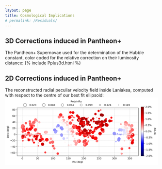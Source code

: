 ```yaml
---
layout: page
title: Cosmological Implications
# permalink: /Residuals/
---
```

## 3D Corrections induced in Pantheon+ 

The Pantheon+ Supernovae used for the determination of the Hubble constant, color coded for the relative correction on their luminosity distance: {% include Pplus3d.html %}

## 2D Corrections induced in Pantheon+ 
The reconstructed radial peculiar velocity field inside Laniakea, computed with respect to the centre of our best fit ellipsoid: ![Pantheon+_RA_DEC](images/Sn1aH0_corr_Radec.png)